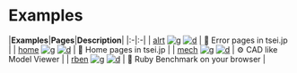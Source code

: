 # Examples

|__Examples__|__Pages__|__Description__|
|:-|:-|
| [alrt](alrt) [![g][g]][g🚨] [![d][d]][d🚨] | 🚨 Error pages in tsei.jp |
| [home](home) [![g][g]][g👀] [![d][d]][d👀] | 👀 Home pages in tsei.jp |
| [mech](mech) [![g][g]][g⚙] [![d][d]][d⚙] | ⚙ CAD like Model Viewer |
| [rben](rben) [![g][g]][g👺] [![d][d]][d👺] | 👺 Ruby Benchmark on your browser |

[g]: https://api.iconify.design/cib:github.svg
[d]: https://api.iconify.design/akar-icons:link-on.svg

[g🚨]: https://github.com/tseijp/alrt
[g👀]: https://github.com/tseijp/home
[g⚙]: https://github.com/tseijp/mech
[g👺]: https://github.com/tseijp/rben

[d🚨]: https://404.tsei.jp
[d👀]: https://tsei.jp
[d⚙]: https://tseijp.github.io/mech
[d👺]: https://tseijp.github.io/rben
